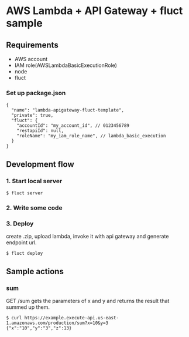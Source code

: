 # AWS Lambda + API Gateway + fluct sample

## Requirements

- AWS account
- IAM role(AWSLambdaBasicExecutionRole)
- node
- fluct

### Set up package.json

```
{
  "name": "lambda-apigateway-fluct-template",
  "private": true,
  "fluct": {
    "accountId": "my_account_id", // 0123456789
    "restapiId": null,
    "roleName": "my_iam_role_name", // lambda_basic_execution
  }
}
```

## Development flow

### 1. Start local server

```
$ fluct server
```

### 2. Write some code

### 3. Deploy

create .zip, upload lambda, invoke it with api gateway and generate endpoint url.

```
$ fluct deploy
```

## Sample actions

### sum

GET /sum gets the parameters of x and y and returns the result that summed up them.

```
$ curl https://example.execute-api.us-east-1.amazonaws.com/production/sum?x=10&y=3
{"x":"10","y":"3","z":13}
```